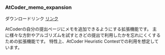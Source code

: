 ### AtCoder_memo_expansion

ダウンロードリンク
[リンク](https://greasyfork.org/ja/scripts/527638-atcoder-submission-notes)



AtCoderの自分の提出ページにメモを追加できるようにする拡張機能です。
主に様々な方針やアルゴリズムを試すときどの提出で利用したかを忘れにくくするための拡張機能です。
特性上、AtCoder Heuristic Contestでの利用を想定しています。
